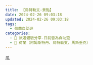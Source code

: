 ```yaml
---
title: 【烏特勒支-景點】
date: 2024-02-26 09:03:18
updated: 2024-02-26 09:03:18
tags:
  - 荷蘭自助遊
categories: 
  - 🌴 旅遊體驗分享-目前皆為自助遊
  - 🥥 荷蘭（阿姆斯特丹、烏特勒支、馬斯垂克）
---
```

瓜
<!-- more -->